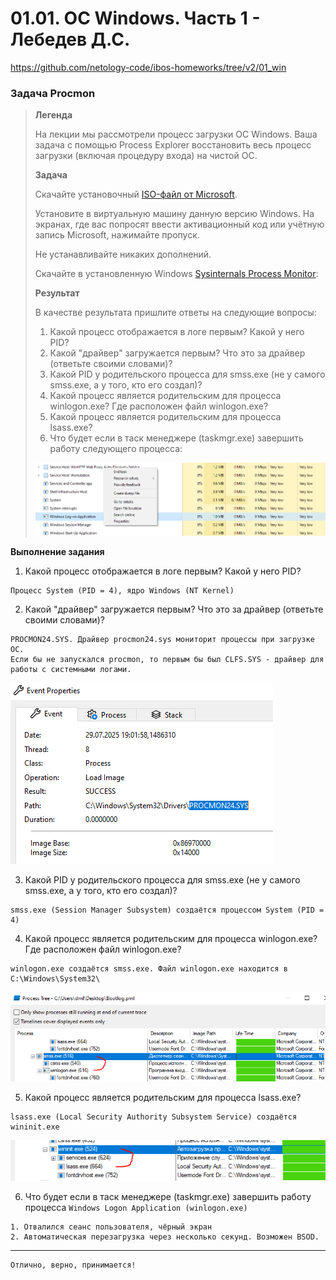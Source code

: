 # 01.01. ОС Windows. Часть 1 - Лебедев Д.С.
https://github.com/netology-code/ibos-homeworks/tree/v2/01_win

### Задача Procmon

> **Легенда**
> 
> На лекции мы рассмотрели процесс загрузки ОС Windows. Ваша задача с помощью Process Explorer восстановить весь процесс загрузки (включая процедуру входа) на чистой ОС.
> 
> **Задача**
> 
> Скачайте установочный [ISO-файл от Microsoft](https://www.microsoft.com/en-us/evalcenter/evaluate-windows-10-enterprise).
> 
> Установите в виртуальную машину данную версию Windows. На экранах, где вас попросят ввести активационный код или учётную запись Microsoft, нажимайте пропуск.
> 
> Не устанавливайте никаких дополнений.
> 
> Скачайте в установленную Windows [Sysinternals Process Monitor](https://learn.microsoft.com/en-us/sysinternals/downloads/procmon):
> 
> **Результат**
> 
> В качестве результата пришлите ответы на следующие вопросы:
> 
> 1. Какой процесс отображается в логе первым? Какой у него PID?
> 2. Какой "драйвер" загружается первым? Что это за драйвер (ответьте своими словами)?
> 3. Какой PID у родительского процесса для smss.exe (не у самого smss.exe, а у того, кто его создал)?
> 4. Какой процесс является родительским для процесса winlogon.exe? Где расположен файл winlogon.exe?
> 5. Какой процесс является родительским для процесса lsass.exe?
> 6. Что будет если в таск менеджере (taskmgr.exe) завершить работу следующего процесса:
> 
> ![](_att/040101/040101-00-02_taskmgr.png)  
> 

**Выполнение задания**

1. Какой процесс отображается в логе первым? Какой у него PID?

```
Процесс System (PID = 4), ядро Windows (NT Kernel)
```

2. Какой "драйвер" загружается первым? Что это за драйвер (ответьте своими словами)?

```
PROCMON24.SYS. Драйвер procmon24.sys мониторит процессы при загрузке ОС.  
Если бы не запускался procmon, то первым бы был CLFS.SYS - драйвер для работы с системными логами.
```

![](_att/040101/040101-01-02.png)  

3. Какой PID у родительского процесса для smss.exe (не у самого smss.exe, а у того, кто его создал)?

```
smss.exe (Session Manager Subsystem) создаётся процессом System (PID = 4)
```

4. Какой процесс является родительским для процесса winlogon.exe? Где расположен файл winlogon.exe?

```
winlogon.exe создаётся smss.exe. Файл winlogon.exe находится в C:\Windows\System32\
```

![](_att/040101/040101-01-04.png)

 5. Какой процесс является родительским для процесса lsass.exe?

```
lsass.exe (Local Security Authority Subsystem Service) создаётся wininit.exe
```

![](_att/040101/040101-01-05.png)

6. Что будет если в таск менеджере (taskmgr.exe) завершить работу процесса `Windows Logon Application (winlogon.exe)`

```
1. Отвалился сеанс пользователя, чёрный экран  
2. Автоматическая перезагрузка через несколько секунд. Возможен BSOD.
```

---
```
Отлично, верно, принимается!
```
